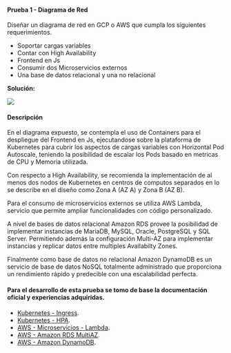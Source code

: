 #### Prueba 1 - Diagrama de Red

Diseñar un diagrama de red en GCP o AWS que cumpla los siguientes requerimientos.

* Soportar cargas variables
* Contar con High Availability
* Frontend en Js
* Consumir dos Microservicios externos
* Una base de datos relacional y una no relacional

**Solución:**

<img src="https://i.ibb.co/5RFfCKg/Diagrama-de-Red.png">

#### Descripción

En el diagrama expuesto, se contempla el uso de Containers para el despliegue del Frontend en Js, ejecutandose sobre la plataforma de Kubernetes para cubrir los aspectos de cargas variables con Horizontal Pod Autoscale, teniendo la posibilidad de escalar los Pods basado en metricas de CPU y Memoria utilizada.

Con respecto a High Availability, se recomienda la implementación de al menos dos nodos de Kubernetes en centros de computos separados en lo se describe en el diseño como Zona A (AZ A) y Zona B (AZ B).

Para el consumo de microservicios externos se utiliza AWS Lambda, servicio que permite ampliar funcionalidades con código personalizado. 

A nivel de bases de datos relacional Amazon RDS provee la posibilidad de implementar instancias de MariaDB, MySQL, Oracle, PostgreSQL y SQL Server. Permitiendo además la configuración Multi-AZ para implementar instancias y replicar datos entre multiples Availabilty Zones.

Finalmente como base de datos no relacional Amazon DynamoDB es un servicio de base de datos NoSQL totalmente administrado que proporciona un rendimiento rápido y predecible con una escalabilidad perfecta.


#### Para el desarrollo de esta prueba se tomo de base la documentación oficial y experiencias adquiridas.

* [Kubernetes - Ingress](https://kubernetes.io/docs/concepts/services-networking/ingress/).
* [Kubernetes - HPA](https://kubernetes.io/docs/tasks/run-application/horizontal-pod-autoscale-walkthrough/).
* [AWS - Microservicios - Lambda](https://aws.amazon.com/es/lambda/features/).
* [AWS - Amazon RDS MultiAZ](https://docs.aws.amazon.com/AmazonRDS/latest/UserGuide/Concepts.MultiAZ.html).
* [AWS - Amazon DynamoDB](https://docs.aws.amazon.com/amazondynamodb/latest/developerguide/Introduction.html).





